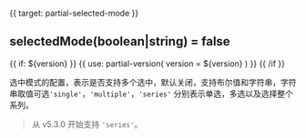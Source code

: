
{{ target: partial-selected-mode }}

## selectedMode(boolean|string) = false

{{ if: ${version} }}
{{ use: partial-version(
    version = ${version}
) }}
{{ /if }}

<ExampleUIControlEnum options="false,true,single,multiple,series" />

选中模式的配置，表示是否支持多个选中，默认关闭，支持布尔值和字符串，字符串取值可选`'single'`，`'multiple'`，`'series'` 分别表示单选，多选以及选择整个系列。

> 从 v5.3.0 开始支持 `'series'`。

